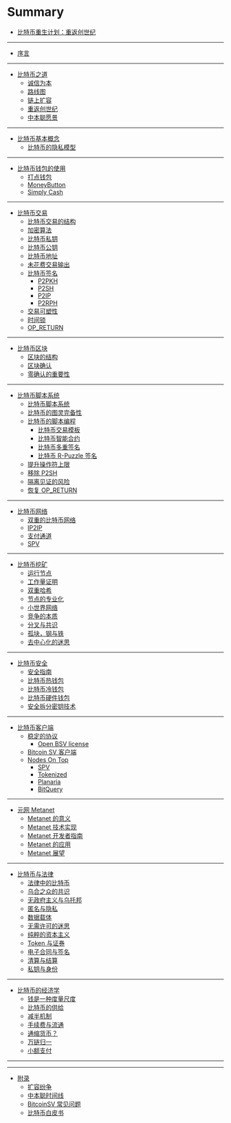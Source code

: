 # Summary

* [比特币重生计划：重返创世纪](README.md)

-----
* [序言](preface.md)

-----
* [比特币之道](chapter-philosophy/README.md)
    * [诚信为本](chapter-philosophy/honesty.md)
    * [路线图](chapter-philosophy/roadmap.md)
    * [链上扩容](chapter-philosophy/onchain-scaling.md)
    * [重返创世纪](chapter-philosophy/back-to-genesis.md)
    * [中本聪愿景](chapter-philosophy/vision-of-satoshi.md)

-----
* [比特币基本概念](chapter-how-bitcoin-works/README.md)
    * [比特币的隐私模型](chapter-how-bitcoin-works/privacy-model.md)
    <!-- * [比特币的架构](chapter-how-bitcoin-works/overview.md) -->
    <!-- * [比特币常见概念](chapter-how-bitcoin-works/basic-concept.md) -->

-----
* [比特币钱包的使用](chapter-wallet/README.md)
    <!-- * [钱包的备份和恢复](chapter-wallet/backup-and-restore.md) -->
    <!-- * [HD 钱包](chapter-wallet/hd-wallet.md) -->
    <!-- * [Paymail 协议](chapter-wallet/paymail.md) -->
    <!-- * [比特币钱包推荐](chapter-wallet/recommendations.md) -->
    * [打点钱包](chapter-wallet/ddpurse.md)
    * [MoneyButton](chapter-wallet/moneybutton.md)
    * [Simply Cash](chapter-wallet/simply-cash.md)

-----
* [比特币交易](chapter-transaction/README.md)
    * [比特币交易的结构](chapter-transaction/transaction-structure.md)
    * [加密算法](chapter-transaction/crypto-in-bitcoin.md)
    * [比特币私钥](chapter-transaction/private-key.md)
    * [比特币公钥](chapter-transaction/public-key.md)
    * [比特币地址](chapter-transaction/address.md)
    * [未花费交易输出](chapter-transaction/utxo.md)
    * [比特币签名](chapter-transaction/signature.md)
        * [P2PKH](chapter-transaction/p2pkh.md)
        * [P2SH](chapter-transaction/p2sh.md)
        * [P2IP](chapter-transaction/p2ip.md)
        * [P2RPH](chapter-transaction/p2rph.md)
    * [交易可塑性](chapter-network/malleability.md)
    * [时间锁](chapter-network/timelocks.md)
    * [OP_RETURN](chapter-network/op_return.md)
    <!-- * [广播交易](chapter-transaction/broadcast-transaction.md) -->

-----
* [比特币区块](chapter-block/README.md)
    * [区块的结构](chapter-block/block-structure.md)
    * [区块确认](chapter-block/block-confirmation.md)
    * [零确认的重要性](chapter-block/importance-of-zero-conf.md)

-----
* [比特币脚本系统](chapter-scripting/README.md)
    * [比特币脚本系统](chapter-scripting/overview.md)
    * [比特币的图灵完备性](chapter-scripting/turing-completeness.md)
    * [比特币的脚本编程](chapter-scripting/programming-in-script.md)
        * [比特币交易模板](chapter-scripting/template.md)
        * [比特币智能合约](chapter-scripting/smart-contract.md)
        * [比特币多重签名](chapter-scripting/multisig.md)
        * [比特币 R-Puzzle 签名](chapter-scripting/r-puzzle.md)
    * [提升操作符上限](chapter-scripting/raising-op-code-limits.md)
    * [移除 P2SH](chapter-scripting/sunsetting-p2sh.md)
    * [隔离见证的风险](chapter-scripting/danger-of-segwit.md)
    * [恢复 OP_RETURN](chapter-scripting/restoring-op_return.md)

-----
* [比特币网络](chapter-network/README.md)
    <!-- * [什么是点对点网络](chapter-network/peer-to-peer.md) -->
    * [双重的比特币网络](chapter-network/overlayed-bitcoin-network.md)
    * [IP2IP](chapter-network/ip2ip.md)
    * [支付通道](chapter-network/payment-channel.md)
    * [SPV](chapter-network/spv.md)

-----
* [比特币挖矿](chapter-mining/README.md)
    * [运行节点](chapter-mining/running-bitcoin-node.md)
    * [工作量证明](chapter-mining/proof-of-work.md)
    <!-- * [MinerID](chapter-mining/miner-id.md) -->
    * [双重哈希](chapter-mining/double-hash.md)
    * [节点的专业化](chapter-mining/professionalize.md)
    * [小世界网络](chapter-mining/small-world-network.md)
    * [竞争的本质](chapter-mining/competition.md)
    * [分叉与共识](chapter-mining/forks-and-consensus.md)
    * [孤块，钢与铁](chapter-mining/orphan-block.md)
    * [去中心化的迷思](chapter-mining/myths-of-decentralization.md)

-----
* [比特币安全](chapter-security/README.md)
    * [安全指南](chapter-security/security-policy.md)
    * [比特币热钱包](chapter-security/hot-storage.md)
    * [比特币冷钱包](chapter-security/cold-storage.md)
    * [比特币硬件钱包](chapter-security/hardwallet-storage.md)
    * [安全拆分密钥技术](chapter-security/secure-split-key.md)

-----
* [比特币客户端](chapter-client/README.md)
    * [稳定的协议](chapter-client/stable-protocol.md)
        * [Open BSV license](chapter-client/open-bsv-license.md)
    * [Bitcoin SV 客户端](chapter-client/bitcoin-sv-node.md)
    * [Nodes On Top](chapter-client/nodes-on-top.md)
        * [SPV](chapter-client/spv.md)
        * [Tokenized](chapter-client/tokenized.md)
        * [Planaria](chapter-client/planaria.md)
        * [BitQuery](chapter-client/bitquery.md)

-----
* [元网 Metanet](chapter-metanet/README.md)
    * [Metanet 的意义](chapter-metanet/why-metanet.md)
    * [Metanet 技术实现](chapter-metanet/specification.md)
    * [Metanet 开发者指南](chapter-metanet/developer-guide.md)
    * [Metanet 的应用](chapter-metanet/apps.md)
    * [Metanet 展望](chapter-metanet/prospect.md)

-----
* [比特币与法律](chapter-laws/README.md)
    * [法律中的比特币](chapter-laws/bitcoin-is-within-laws.md)
    * [乌合之众的共识](chapter-laws/consensus.md)
    * [无政府主义与乌托邦](chapter-laws/anarchism-and-utopia.md)
    * [匿名与隐私](chapter-laws/anonymity-and-privacy.md)
    * [数据载体](chapter-laws/data-carrier.md)
    * [无需许可的迷思](chapter-laws/myth-of-permissionless.md)
    * [纯粹的资本主义](chapter-laws/pure-capitalism.md)
    * [Token 与证券](chapter-laws/token-and-security.md)
    * [电子合同与签名](chapter-laws/signature-in-electronic-contract.md)
    * [清算与结算](chapter-laws/clearance-and-settlement.md)
    * [私钥与身份](chapter-laws/keys-and-identities.md)

-----
* [比特币的经济学](chapter-economics/README.md)
    * [钱是一种度量尺度](chapter-economics/money-is-measuring-stick.md)
    * [比特币的供给](chapter-economics/money-supply.md)
    * [减半机制](chapter-economics/halving.md)
    * [手续费与流通](chapter-economics/fees.md)
    * [通缩货币？](chapter-economics/deflation.md)
    * [万链归一](chapter-economics/the-global-chain.md)
    * [小额支付](chapter-economics/micropayment.md)

-----
<!-- * [致谢](acknowledgements.md) -->
<!-- * [词汇表](GLOSSARY.md) -->
<!-- * [更新日志](changelog.md) -->

-----
* [附录](appendix/README.md)
    * [扩容纷争](appendix/history-of-onchain-scaling.md)
    * [中本聪时间线](appendix/time-line-of-satoshi.md)
    * [BitcoinSV 常见问题](appendix/faq-of-bsv.md)
    * [比特币白皮书](appendix/bitcoin-whitepaper.md)
